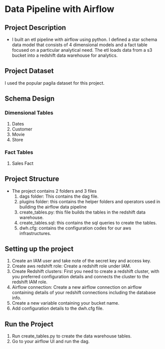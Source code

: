 # Data Pipeline with Airflow

## Project Description
- I built an etl pipeline with airflow using python. I defined a star schema data model that consists of 4 dimensional models and a fact table focused on a particular analytical need. The etl loads data from a s3 bucket into a redshift data warehouse for analytics.

## Project Dataset
I used the popular pagila dataset for this project.

## Schema Design
### Dimensional Tables
  1. Dates
  2. Customer
  3. Movie
  4. Store

### Fact Tables
  1. Sales Fact

## Project Structure
- The project contains 2 folders and 3 files
    1. dags folder: This contains the dag file.
    2. plugins folder: this contains the helper folders and operators used in building the airflow data pipeline
    3. create_tables.py: this file builds the tables in the redshift data warehouse.
    4. create_tables.sql: this contains the sql queries to create the tables.
    5. dwh.cfg: contains the configuration codes for our aws infrastructures.

## Setting up the project
   1. Create an IAM user and take note of the secret key and access key.
   2. Create aws redshift role: Create a redshift role under IAM.
   3. Create Redshift clusters: First you need to create a redshift cluster, with you preferred configuration details and connects the cluster to the redshift IAM role.
   4. Airflow connection: Create a new airflow connection on airflow containing details of your redshift connections including the database info.
   5. Create a new variable containing your bucket name.
   6. Add configuration details to the dwh.cfg file.

## Run the Project
  1. Run create_tables.py to create the data warehouse tables.
  2. Go to your airflow UI and run the dag.
 


